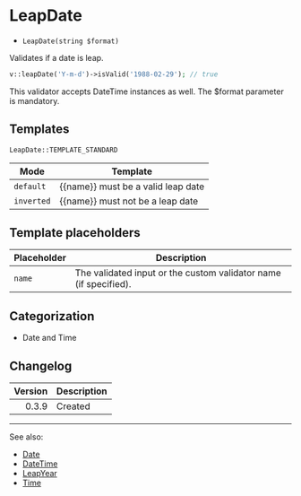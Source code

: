 # LeapDate

- `LeapDate(string $format)`

Validates if a date is leap.

```php
v::leapDate('Y-m-d')->isValid('1988-02-29'); // true
```

This validator accepts DateTime instances as well. The $format
parameter is mandatory.

## Templates

`LeapDate::TEMPLATE_STANDARD`

| Mode       | Template                           |
|------------|------------------------------------|
| `default`  | {{name}} must be a valid leap date |
| `inverted` | {{name}} must not be a leap date   |

## Template placeholders

| Placeholder | Description                                                      |
|-------------|------------------------------------------------------------------|
| `name`      | The validated input or the custom validator name (if specified). |

## Categorization

- Date and Time

## Changelog

| Version | Description |
|--------:|-------------|
|   0.3.9 | Created     |

***
See also:

- [Date](Date.md)
- [DateTime](DateTime.md)
- [LeapYear](LeapYear.md)
- [Time](Time.md)
